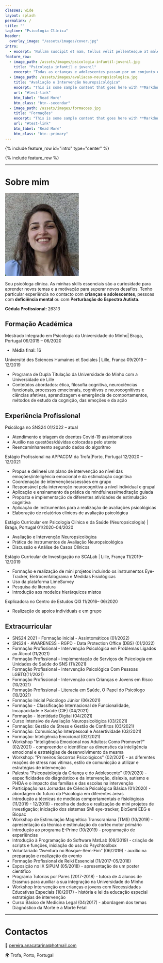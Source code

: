 ```yaml
---
classes: wide
layout: splash
permalink: /
title: ""
tagline: "Psicologia Clínica"
header:
  overlay_image: "/assets/images/cover.jpg"
intro:
  - excerpt: 'Nullam suscipit et nam, tellus velit pellentesque at malesuada, enim eaque. Quis nulla, netus tempor in diam gravida tincidunt, *proin faucibus* voluptate felis id sollicitudin. Centered with `type="center"`'
feature_row:
  - image_path: /assets/images/psicologia-infantil-juvenil.jpg
    title: "Psicologia infantil e juvenil"
    excerpt: "Todas as crianças e adolescentes passam por um conjunto de etapas de desenvolvimento durante as quais vão adquirindo conhecimentos e competências. Por vezes, associado a determinados fatores internos ou externos, alguns desses desenvolvimentos não são adquiridos na sua plenitude e observam-se certos sintomas indicativos da ocorrência de algumas dificuldades no processo de desenvolvimento. É importante a atenção adulta para estes casos, de modo a permitir uma intervenção precoce que possibilite uma rápida ajuda."
  - image_path: /assets/images/avaliacao-neuropsicologica.jpg
    title: "Avaliação e Intervenção Neuropsicológica"
    excerpt: "This is some sample content that goes here with **Markdown** formatting."
    url: "#test-link"
    btn_label: "Read More"
    btn_class: "btn--secondar"
  - image_path: /assets/images/formacoes.jpg
    title: "Formações"
    excerpt: "This is some sample content that goes here with **Markdown** formatting."
    url: "#test-link"
    btn_label: "Read More"
    btn_class: "btn--primary"
---
```


{% include feature_row id="intro" type="center" %}

{% include feature_row %}

_________________

# Sobre mim

![Ana Pereira - Psicóloga clínica](assets/images/profile.png)

Sou psicóloga clínica. As minhas skills essenciais são a curiosidade para aprender novos temas e a motivação para superar novos desafios. Tenho particular experiência no contacto com **crianças e adolescentes**, pessoas com **deficiência mental** ou com **Perturbação do Espectro Autista**.

**Cédula Profissional:** 26313

## Formação Académica

Mestrado Integrado em Psicologia da Universidade do Minho| Braga, Portugal
09/2015 – 06/2020
-	Média final: 16

Université des Sciences Humaines et Sociales | Lille, França
09/2019 – 12/2019
-	Programa de Dupla Titulação da Universidade do Minho com a Universidade de Lille
-	Conteúdos abordados: ética, filosofia cognitiva, neurociências funcionais, processos emocionais, cognitivos e neurocognitivos e ciências afetivas, aprendizagem e emergência de comportamentos, métodos de estudo da cognição, das emoções e da ação


## Experiência Profissional

Psicóloga no SNS24
01/2022 – atual
-	Atendimento e triagem de doentes Covid-19 assintomáticos
-	Auxílio nas questões/dúvidas colocadas pelo utente
-	Reencaminhamento segundo dados do algoritmo

Estágio Profissional na APPACDM da Trofa|Porto, Portugal
12/2020 – 12/2021
-	Propus e delineei um plano de intervenção ao nível das emoções/inteligência emocional e da estimulação cognitiva
-	Coordenação de intervenções/sessões em grupo
-	Responsável pela intervenção neurocognitiva a nível individual e grupal
-	Aplicação e ensinamento da prática de mindfulness/meditação guiada
-	Proposta e implementação de diferentes atividades de estimulação cognitiva
-	Aplicação de instrumentos para a realização de avaliações psicológicas
-	Elaboração de relatórios clínicos de avaliação psicológica

Estágio Curricular em Psicologia Clínica e da Saúde (Neuropsicologia) | Braga, Portugal 
01/2020–04/2020
-	Avaliação e Intervenção Neuropsicológica
-	Prática de instrumentos de Avaliação Neuropsicológica
-	Discussão e Análise de Casos Clínicos

Estágio Curricular de Investigação no SCALab | Lille, França 
11/2019–12/2019
-	Formação e realização de mini projetos incluindo os instrumentos Eye-Tracker, Eletrocenfalograma e Medidas Fisiológicas
-	Uso da plataforma LimeSurvey
-	Pesquisa de literatura
-	Introdução aos modelos hierárquicos mistos

Explicadora no Centro de Estudos QI3
11/2016– 06/2020
-	Realização de apoios individuais e em grupo

## Extracurricular

- SNS24 2021 - Formação inicial - Assintomáticos (01/2022)
- SNS24 - AWARENESS - RGPD - Data Protection Office (DBS) (01/2022)
- Formação Profissional - Intervenção Psicológica em Problemas Ligados ao Álcool (11/2021)
- Formação Profissional - Implementação de Serviços de Psicologia em Unidades de Saúde do SNS (11/2021)
- Formação Profissional - Intervenção Psicológica Com Pessoas LGBTQ(11/2021)
- Formação Profissional - Intervenção com Crianças e Jovens em Risco (10/2021)
- Formação Profissional - Literacia em Saúde, O Papel do Psicólogo (10/2021)
- Formação Inicial Psicólogo Júnior (06/2021)
- Formação - Classificação Internacional de Funcionalidade, Incapacidade e Saúde (CIF) (04/2021)
- Formação - Identidade Digital (04/2021)
- Curso Intensivo de Avaliação Neuropsicológica (03/2021)
- Formação: Gestão de Stress e Gestão de Conflitos (03/2021)
- Formação: Comunicação Interpessoal e Assertividade (03/2021)
- Formação: Inteligência Emocional (02/2021)
- Workshop "Inteligência Emocional nos Adultos: Como Promover?" (02/2021) - compreender e identificar as dimensões da inteligência emocional e estratégias de desenvolvimento da mesma
- Workshop: "Primeiros Socorros Psicológicos" (02/2021) - as diferentes reações de stress nas vítimas, estilo de comunicção a utilizar e estratégias de intervenção
- Palestra “Psicopatologia da Criança e do Adolescente” (09/2020) - especificidades do diagnóstico e da intervenção, dislexia, autismo e PHDA e o impacto das famílias e das escolas na intervenção
- Participação nas Jornadas de Ciência Psicológica Básica (01/2020) - abordagem do futuro da Psicologia em diferentes áreas
- Introdução a técnicas de medidas comportamentais e fisiológicas (11/2019 - 12/2019) - recolha de dados e realização de mini projetos de investigação; iniciação dos sistemas SMI eye-tracker, BioSemi EEG e Biopac
- Workshop de Estimulação Magnética Transcraniana (TMS) (10/2019) - apresentação da técnica e estimulação do cortéx motor primário 
- Introdução ao programa E-Prime (10/2019) - programação de experiências
- Introdução à Programação do Software MatLab (09/2019) - criação de scripts e funções, iniciação do uso do Psychtoolbox
- Voluntariado “Aventura no Bosque-Sem-Fim” (06/2019) - auxílio na preparação e realização do evento
- Formação Profissional de Reiki Essencial (11/2017-05/2018)
- Exposição no IX SIPUM (05/2018) - apresentação de um poster científico 
- Programa Tutorias por Pares (2017-2018) - tutora de 4 alunos de Erasmus para auxiliar a sua integração na Universidade do Minho
- Workshop Intervenção em crianças e jovens com Necessidades Educativas Especiais (10/2017) - história e lei da educação especial estratégias de intervenção
- Curso Básico de Medicina Legal (04/2017) - abordagem dos temas Diagnóstico da Morte e a Morte Fetal

_________________

# Contactos

📧 pereira.anacatarina@hotmail.com

🌍 Trofa, Porto, Portugal
